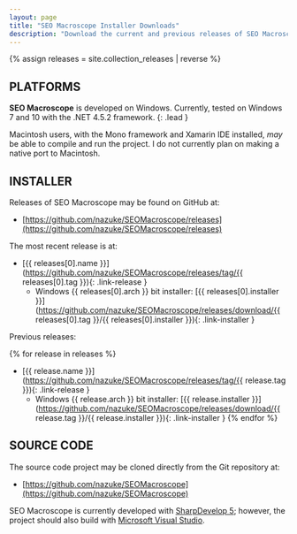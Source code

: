 ```yaml
---
layout: page
title: "SEO Macroscope Installer Downloads"
description: "Download the current and previous releases of SEO Macroscope."
---
```


{% assign releases = site.collection_releases | reverse %}

## PLATFORMS

**SEO Macroscope** is developed on Windows. Currently, tested on Windows 7 and 10 with the .NET 4.5.2 framework.
{: .lead }

Macintosh users, with the Mono framework and Xamarin IDE installed, *may* be able to compile and run the project. I do not currently plan on making a native port to Macintosh.

## INSTALLER

Releases of SEO Macroscope may be found on GitHub at:

* [https://github.com/nazuke/SEOMacroscope/releases](https://github.com/nazuke/SEOMacroscope/releases)

The most recent release is at:

* [{{ releases[0].name }}](https://github.com/nazuke/SEOMacroscope/releases/tag/{{ releases[0].tag }}){: .link-release }
    * Windows {{ releases[0].arch }} bit installer: [{{ releases[0].installer }}](https://github.com/nazuke/SEOMacroscope/releases/download/{{ releases[0].tag }}/{{ releases[0].installer }}){: .link-installer }

Previous releases:

{% for release in releases %}
* [{{ release.name }}](https://github.com/nazuke/SEOMacroscope/releases/tag/{{ release.tag }}){: .link-release }
    * Windows {{ release.arch }} bit installer: [{{ release.installer }}](https://github.com/nazuke/SEOMacroscope/releases/download/{{ release.tag }}/{{ release.installer }}){: .link-installer }
{% endfor %}

## SOURCE CODE

The source code project may be cloned directly from the Git repository at:

* [https://github.com/nazuke/SEOMacroscope](https://github.com/nazuke/SEOMacroscope)

SEO Macroscope is currently developed with [SharpDevelop 5](http://www.icsharpcode.net/opensource/sd/); however, the project should also build with [Microsoft Visual Studio](https://www.visualstudio.com/).
